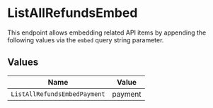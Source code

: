 # ListAllRefundsEmbed

This endpoint allows embedding related API items by appending the following values via the `embed` query string
parameter.


## Values

| Name                         | Value                        |
| ---------------------------- | ---------------------------- |
| `ListAllRefundsEmbedPayment` | payment                      |